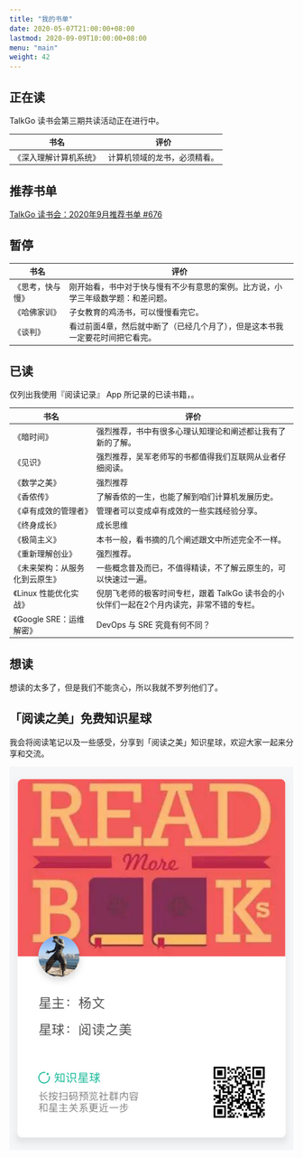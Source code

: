 ```yaml
---
title: "我的书单"
date: 2020-05-07T21:00:00+08:00
lastmod: 2020-09-09T10:00:00+08:00
menu: "main"
weight: 42
---
```


## 正在读

TalkGo 读书会第三期共读活动正在进行中。

| 书名             | 评价                                                                             |
| ---------------- | -------------------------------------------------------------------------------- |
| 《深入理解计算机系统》 | 计算机领域的龙书，必须精看。 |

## 推荐书单

[TalkGo 读书会：2020年9月推荐书单 #676](https://github.com/talkgo/night/issues/676)

## 暂停

| 书名             | 评价                                                                             |
| ---------------- | -------------------------------------------------------------------------------- |
| 《思考，快与慢》 | 刚开始看，书中对于快与慢有不少有意思的案例。比方说，小学三年级数学题：和差问题。 |
| 《哈佛家训》     | 子女教育的鸡汤书，可以慢慢看完它。                                               |
| 《谈判》         | 看过前面4章，然后就中断了（已经几个月了），但是这本书我一定要花时间把它看完。    |

## 已读

仅列出我使用『阅读记录』 App 所记录的已读书籍，。

| 书名                           | 评价                                                           |
| ------------------------------ | -------------------------------------------------------------- |
| 《暗时间》                     | 强烈推荐，书中有很多心理认知理论和阐述都让我有了新的了解。     |
| 《见识》                       | 强烈推荐，吴军老师写的书都值得我们互联网从业者仔细阅读。       |
| 《数学之美》                   | 强烈推荐                                                       |
| 《香侬传》                     | 了解香侬的一生，也能了解到咱们计算机发展历史。                 |
| 《卓有成效的管理者》           | 管理者可以变成卓有成效的一些实践经验分享。                     |
| 《终身成长》                   | 成长思维                                                       |
| 《极简主义》                   | 本书一般，看书摘的几个阐述跟文中所述完全不一样。               |
| 《重新理解创业》               | 强烈推荐。                                                     |
| 《未来架构：从服务化到云原生》 | 一些概念普及而已，不值得精读，不了解云原生的，可以快速过一遍。 |
| 《Linux 性能优化实战》 | 倪朋飞老师的极客时间专栏，跟着 TalkGo 读书会的小伙伴们一起在2个月内读完，非常不错的专栏。 |
| 《Google SRE：运维解密》 | DevOps 与 SRE 究竟有何不同？ |

## 想读

想读的太多了，但是我们不能贪心，所以我就不罗列他们了。

## 「阅读之美」免费知识星球

我会将阅读笔记以及一些感受，分享到「阅读之美」知识星球，欢迎大家一起来分享和交流。

![](https://raw.githubusercontent.com/yangwenmai/maiyang.me/master/blog/read_beautiful.jpg)

